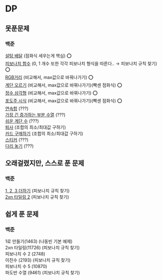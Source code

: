 # DP

## 못푼문제
### 백준
[설탕 배달](https://www.acmicpc.net/problem/2839) (점화식 세우는게 핵심) :o: <br>
[피보나치 함수](https://www.acmicpc.net/problem/1003) (0, 1 개수 또한 각각 피보나치 형식을 따른다.. → 피보나치 규칙 찾기) :o: <br>
[RGB거리](https://www.acmicpc.net/problem/1149) (비교해서, max값으로 바꿔나가기) :o: <br>
[계단 오르기](https://www.acmicpc.net/problem/2579) (비교해서, max값으로 바꿔나가기)(빡센 점화식) :o: <br>
[정수 삼각형](https://www.acmicpc.net/problem/1932) (비교해서, max값으로 바꿔나가기) :o: <br>
[포도주 시식](https://www.acmicpc.net/problem/2156) (비교해서, max값으로 바꿔나가기)(빡센 점화식) :o: <br>
[연속합](https://www.acmicpc.net/problem/1912) (???) <br>
[가장 긴 증가하는 부분 수열](https://www.acmicpc.net/problem/11053) (???) <br>
[쉬운 계단 수](https://www.acmicpc.net/problem/10844) (???) <br>
[퇴사](https://www.acmicpc.net/problem/14501) (조합의 최소/최대값 구하기) <br>
[카드 구매하기](https://www.acmicpc.net/problem/11052) (조합의 최소/최대값 구하기) <br>
[스티커](https://www.acmicpc.net/problem/9465) (???) <br>
[다리 놓기](https://www.acmicpc.net/problem/1010) (???) 

## 오래걸렸지만, 스스로 푼 문제
### 백준
[1, 2, 3 더하기](https://www.acmicpc.net/problem/9095) (피보나치 규칙 찾기) <br>
[2xn 타일링 2](https://www.acmicpc.net/problem/11727) (피보나치 규칙 찾기) <br>

## 쉽게 푼 문제
### 백준
1로 만들기(1463) (나동빈 기본 예제) <br>
2xn 타일링(11726) (피보나치 규칙 찾기) <br>
피보나치 수 2 (2748) <br>
이친수 (2193) (피보나치 규칙 찾기) <br>
피보나치 수 5 (10870) <br>
파도반 수열 (9461) (피보나치 규칙 찾기) <br>
